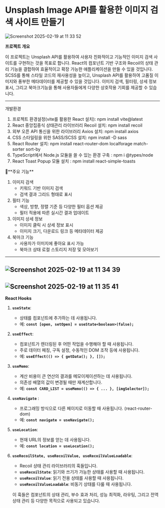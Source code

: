 # Unsplash Image API를 활용한 이미지 검색 사이트 만들기



![Screenshot 2025-02-19 at 11 33 52](https://github.com/user-attachments/assets/cb8386a1-f05c-4463-a56e-b5f4b924ff43)

**프로젝트 개요**

이 프로젝트는 Unsplash API를 활용하여 사용자 친화적이고 기능적인 이미지 검색 사이트를 구현하는 것을 목표로 합니다. React의 컴포넌트 기반 구조와 Recoil의 상태 관리 기능을 결합하여 효율적이고 확장 가능한 애플리케이션을 만들 수 있을 것입니다. SCSS를 통해 스타일 코드의 재사용성을 높이고, Unsplash API를 활용하여 고품질 이미지와 풍부한 메타데이터를 제공할 수 있을 것입니다. 이미지 검색, 필터링, 상세 정보 표시, 그리고 북마크기능을 통해 사용자들에게 다양한 상호작용 기회를 제공할 수 있습니다.

---
개발환경

1. 프로젝트 환경설정(vite를 활용한 React 설치): npm install vite@latest
2. React 중앙집중식 상태관리 라이브러리 Recoil 설치: npm install recoil
3. 외부 오픈 API 통신을 위한 라이브러리 Axios 설치: npm install axios
4. CSS 스타일링을 위한 SASS/SCSS 설치: npm install -D sass
5. React Router 설치: npm install react-router-dom localforage match-sorter sort-by
6. TypeScript에서 Node.js 모듈을 쓸 수 있는 환경 구축 : npm i @types/node
7. React Toast Popup 모듈 설치 : npm install react-simple-toasts

<aside>
🔑**주요 기능**

</aside>

1. 이미지 검색
    - 키워드 기반 이미지 검색
    - 검색 결과 그리드 형태로 표시
2. 필터 기능
    - 색상, 방향, 정렬 기준 등 다양한 필터 옵션 제공
    - 필터 적용에 따른 실시간 결과 업데이트
3. 이미지 상세 정보
    - 이미지 클릭 시 상세 정보 표시
    - 이미지 크기, 다운로드 링크 등 메타데이터 제공
4. 북마크 기능
    - 사용자가 이미지에 좋아요 표시 가능
    - 북마크 상태 로컬 스토리지 저장 및 모아보기
---
![Screenshot 2025-02-19 at 11 34 39](https://github.com/user-attachments/assets/af3d7361-c147-4a87-968b-9f5d78c18e09)
---
![Screenshot 2025-02-19 at 11 35 41](https://github.com/user-attachments/assets/b63aa2d6-3142-4e30-bba6-736a735d0748)
---

**React Hooks** 

1. **`useState`**:
    - 상태를 컴포넌트에 추가하는 데 사용됩니다.
    - 예: **`const [open, setOpen] = useState<boolean>(false);`**
2. **`useEffect`**:
    - 컴포넌트가 렌더링된 후 어떤 작업을 수행해야 할 때 사용됩니다.
    - 주로 데이터 페칭, 구독 설정, 수동적인 DOM 조작 등에 사용됩니다.
    - 예: **`useEffect(() => { getData(); }, []);`**
3. **`useMemo`**:
    - 계산 비용이 큰 연산의 결과를 메모이제이션하는 데 사용됩니다.
    - 의존성 배열의 값이 변경될 때만 재계산합니다.
    - 예: **`const CARD_LIST = useMemo(() => { ... }, [imgSelector]);`**
4. **`useNavigate`** :
    - 프로그래밍 방식으로 다른 페이지로 이동할 때 사용됩니다. (react-router-dom)
    - 예: **`const navigate = useNavigate();`**
5. **`useLocation`**:
    - 현재 URL의 정보를 얻는 데 사용됩니다.
    - 예: **`const location = useLocation();`**
6. **`useRecoilState, useRecoilValue, useRecoilValueLoadable`**:
    - Recoil 상태 관리 라이브러리의 훅들입니다.
    - **`useRecoilState`**: 읽기와 쓰기가 가능한 상태를 사용할 때 사용됩니다.
    - **`useRecoilValue`**: 읽기 전용 상태를 사용할 때 사용됩니다.
    - **`useRecoilValueLoadable`**: 비동기 상태를 다룰 때 사용됩니다.
    
    이 훅들은 컴포넌트의 상태 관리, 부수 효과 처리, 성능 최적화, 라우팅, 그리고 전역 상태 관리 등 다양한 목적으로 사용되고 있습니다.
